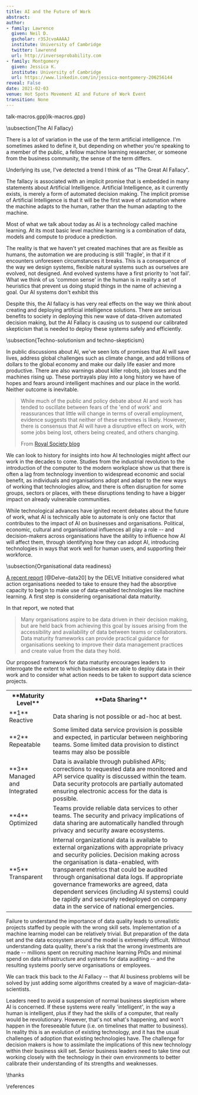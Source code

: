 ```yaml
---
title: AI and the Future of Work
abstract: 
author:
- family: Lawrence
  given: Neil D.
  gscholar: r3SJcvoAAAAJ
  institute: University of Cambridge
  twitter: lawrennd
  url: http://inverseprobability.com
- family: Montgomery
  given: Jessica K.
  institute: University of Cambridge
  url: https://www.linkedin.com/in/jessica-montgomery-206256144
reveal: False
date: 2021-02-03
venue: Hot Spots Movement AI and Future of Work Event
transition: None
---
```


talk-macros.gpp}lk-macros.gpp}


\subsection{The AI Fallacy}

There is a lot of variation in the use of the term artificial
intelligence. I'm sometimes asked to define it, but depending on whether
you're speaking to a member of the public, a fellow machine learning
researcher, or someone from the business community, the sense of the
term differs.

Underlying its use, I've detected a trend I think of as "The Great AI
Fallacy".

The fallacy is associated with an implicit promise that is embedded in
many statements about Artificial Intelligence. Artificial Intelligence,
as it currently exists, is merely a form of automated decision making.
The implicit promise of Artificial Intelligence is that it will be the
first wave of automation where the machine adapts to the human, rather
than the human adapting to the machine.

Most of what we talk about today as AI is a technology called machine
learning. At its most basic level machine learning is a combination of
data, models and compute to produce a prediction.

The reality is that we haven't yet created machines that are as flexible
as humans, the automation we are producing is still 'fragile', in that
if it encounters unforeseen circumstances it breaks. This is a
consequence of the way we design systems, flexible natural systems such
as ourselves are evolved, not designed. And evolved systems have a first
priority to 'not fail'. What we think of us 'common sense' in the human
is in reality a set of heuristics that prevent us doing stupid things in
the name of achieving a goal. Our AI systems don't exhibit this

Despite this, the AI fallacy is has very real effects on the way we
think about creating and deploying artificial intelligence solutions.
There are serious benefits to society in deploying this new wave of
data-driven automated decision making, but the AI Fallacy is causing us
to suspend our calibrated skepticism that is needed to deploy these
systems safely and efficiently.

\subsection{Techno-solutionism and techno-skepticism}

In public discussions about AI, we've seen lots of promises that AI will
save lives, address global challenges such as climate change, and add
trillions of dollars to the global economy and make our daily life
easier and more productive. There are also warnings about killer robots,
job losses and the machines rising up. These portrayals play into a long
history we have of hopes and fears around intelligent machines and our
place in the world. Neither outcome is inevitable.

> While much of the public and policy debate about AI and work has tended
to oscillate between fears of the 'end of work' and reassurances that
little will change in terms of overall employment, evidence suggests
that neither of these extremes is likely. However, there is consensus
that AI will have a disruptive effect on work, with some jobs being
lost, others being created, and others changing.
>
> From [Royal Society blog](https://royalsociety.org/blog/2018/09/the-impact-of-ai-on-work/)

We can look to history for insights into how AI technologies might
affect our work in the decades to come. Studies from the industrial
revolution to the introduction of the computer to the modern workplace
show us that there is often a lag from technology invention to
widespread economic and social benefit, as individuals and organisations
adopt and adapt to the new ways of working that technologies allow, and
there is often disruption for some groups, sectors or places, with these
disruptions tending to have a bigger impact on already vulnerable
communities.

While technological advances have ignited recent debates about the
future of work, what AI is technically able to automate is only one
factor that contributes to the impact of AI on businesses and
organisations. Political, economic, cultural and organisational
influences all play a role -- and decision-makers across organisations
have the ability to influence how AI will affect them, through
identifying how they can adopt AI, introducing technologies in ways that
work well for human users, and supporting their workforce.

\subsection{Organisational data readiness}

[A recent report](https://rs-delve.github.io/addenda/2020/11/24/organizational-data-maturity.html#data-maturity-assessments) [@Delve-data20]
by the DELVE Initiative considered what action organisations needed to
take to ensure they had the absorptive capacity to begin to make use of
data-enabled technologies like machine learning. A first step is
considering organisational data maturity.

In that report, we noted that 

> Many organisations aspire to be data driven in their decision making, but are held back from achieving this goal by issues arising from the accessibility and availability of data between teams or collaborators. Data maturity frameworks can provide practical guidance for organisations seeking to improve their data management practices and create value from the data they hold.

Our proposed framework for data maturity encourages leaders to
interrogate the extent to which businesses are able to deploy data in
their work and to consider what action needs to be taken to support data
science projects.

<table>
<tr><th>**Maturity Level**</th><th>**Data Sharing** </th></tr>
<tr><td>**1** Reactive</td><td>Data sharing is not possible or ad-hoc at best.</td></tr>
<tr><td>**2** Repeatable</td><td>Some limited data service provision is possible and expected, in particular between neighboring teams. Some limited data provision to distinct teams may also be possible</td></tr>
<tr><td>  **3** Managed and Integrated</td><td>Data is available through published APIs; corrections to requested data are monitored and API service quality is discussed within the team. Data security protocols are partially automated ensuring electronic access for the data is possible.</td></tr>
<tr><td>  **4** Optimized</td><td>Teams provide reliable data services to other teams. The security and privacy implications of data sharing are automatically handled through privacy and security aware ecosystems.</td></tr>
<tr><td>  **5** Transparent</td><td>Internal organizational data is available to external organizations with appropriate privacy and security policies. Decision making across the organisation is data-enabled, with transparent metrics that could be audited through organisational data logs. If appropriate governance frameworks are agreed, data dependent services (including AI systems) could be rapidly and securely redeployed on company data in the service of national emergencies.</td></tr>
</table>

Failure to understand the importance of data quality leads to
unrealistic projects staffed by people with the wrong skill sets.
Implementation of a machine learning model can be relatively trivial.
But preparation of the data set and the data ecosystem around the model
is extremely difficult. Without understanding data quality, there's a
risk that the wrong investments are made -- millions spent on recruiting
machine learning PhDs and minimal spend on data infrastructure and
systems for data auditing -- and the resulting systems poorly serve
organisations or employees.

We can track this back to the AI Fallacy -- that AI business problems
will be solved by just adding some algorithms created by a wave of
magician-data-scientists.

Leaders need to avoid a suspension of normal business skepticism where
AI is concerned. If these systems were really 'intelligent', in the way
a human is intelligent, plus if they had the skills of a computer, that
really would be revolutionary. However, that's not what's happening, and
won't happen in the foreseeable future (i.e. on timelines that matter to
business). In reality this is an evolution of existing technology, and
it has the usual challenges of adoption that existing technologies have.
The challenge for decision makers is how to assimilate the implications
of this new technology within their business skill set. Senior business
leaders need to take time out working closely with the technology in
their own environments to better calibrate their understanding of its
strengths and weaknesses.


\thanks

\references
